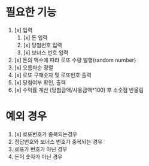 # 필요한 기능

1. [x] 입력
   1. [x] 돈 입력
   2. [x] 당첨번호 입력
   3. [x] 보너스 번호 입력
2. [x] 돈의 액수에 따라 로또 수량 발행(random number)
3. [x] 오름차순 정렬
4. [x] 로또 구매숫자 및 로또번호 출력
5. [x] 당첨여부 확인, 출력
6. [x] 수익률 계산 (당첨금액/사용금액\*100) 후 소숫점 반올림

# 예외 경우

1. [x] 로또번호가 중복되는경우
2. 정답번호와 보너스 번호가 중복되는 경우
3. 로또가 번호가 아닌 경우
4. 돈이 숫자가 아닌 경우
